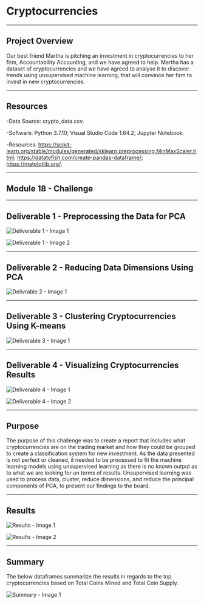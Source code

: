 # Cryptocurrencies

--------------------------------------------------------------------------------------------------------------------------------------------------------------------------------

## **Project Overview**

Our best friend Martha is pitching an investment in cryptocurrencies to her firm, Accountability Accounting, and we have agreed to help. Martha has a dataset of cryptocurrencies and we have agreed to analyse it to discover trends using unsupervised machine learning, that will convince her firm to invest in new cryptocurrencies.  

---------------------------------------------------------------------------------------------------------------------------------------------------------------------------------

## **Resources**

-Data Source: crypto_data.csv.

-Software: Python 3.7.10; Visual Studio Code 1.64.2; Jupyter Notebook.

-Resources: https://scikit-learn.org/stable/modules/generated/sklearn.preprocessing.MinMaxScaler.html; https://datatofish.com/create-pandas-dataframe/; https://matplotlib.org/.

---------------------------------------------------------------------------------------------------------------------------------------------------------------------------------

## **Module 18 - Challenge** 

---------------------------------------------------------------------------------------------------------------------------------------------------------------------------------

## **Deliverable 1 - Preprocessing the Data for PCA**  

![Deliverable 1 - Image 1](https://user-images.githubusercontent.com/92111396/155882359-9924be59-21f3-419b-a101-ff8741bd6ccb.png)


![Deliverable 1 - Image 2](https://user-images.githubusercontent.com/92111396/155882361-9fe3b55a-6dd4-41bc-9a23-aba68cb5af82.png)


---------------------------------------------------------------------------------------------------------------------------------------------------------------------------------

## **Deliverable 2 - Reducing Data Dimensions Using PCA**

![Delivrable 2 - Image 1](https://user-images.githubusercontent.com/92111396/155882366-f1a6cb94-ceb0-452e-951c-1aa424f2dfd4.png)



---------------------------------------------------------------------------------------------------------------------------------------------------------------------------------

## **Deliverable 3 - Clustering Cryptocurrencies Using K-means**

![Deliverable 3 - Image 1](https://user-images.githubusercontent.com/92111396/155882367-b0e9e9f7-a88d-4309-af13-b9ef2d7e5507.png)



---------------------------------------------------------------------------------------------------------------------------------------------------------------------------------

## **Deliverable 4 - Visualizing Cryptocurrencies Results**

![Deliverable 4 - Image 1](https://user-images.githubusercontent.com/92111396/156266073-9a863281-e5b1-492a-adab-ca3f1585ab29.png)

![Deliverable 4 - Image 2](https://user-images.githubusercontent.com/92111396/156266094-c823af9c-fb54-46b4-a37e-4966d49107ab.png)


---------------------------------------------------------------------------------------------------------------------------------------------------------------------------------

## **Purpose**

The purpose of this challenge was to create a report that includes what cryptocurrencies are on the trading market and how they could be grouped to create a classification system for new investment. As the data presented is not perfect or cleaned, it needed to be processed to fit the machine learning models using unsupervised learning as there is no known output as to what we are looking for un terms of results. Unsupervised learning was used to process data, cluster, reduce dimensions, and reduce the principal components of PCA, to present our findings to the board. 

---------------------------------------------------------------------------------------------------------------------------------------------------------------------------------

## **Results**

![Results - Image 1](https://user-images.githubusercontent.com/92111396/156266299-118c7208-b885-46cc-b0de-43216247b5c4.png)

![Results - Image 2](https://user-images.githubusercontent.com/92111396/156266308-2cc97ca3-b325-49c4-ad13-6ee7f32e691d.png)


---------------------------------------------------------------------------------------------------------------------------------------------------------------------------------

## **Summary**

The below dataframes summarize the results in regards to the top cryptocurrencies based on Total Coins Mined and Total Coin Supply.  

![Summary - Image 1](https://user-images.githubusercontent.com/92111396/156266536-65c4d608-5579-4e2e-ab9a-66670215158b.png)

